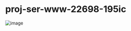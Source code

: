 # proj-ser-www-22698-195ic
![image](https://user-images.githubusercontent.com/56955430/137891203-deaf4943-711b-4a4d-a836-b956d868c7eb.png)